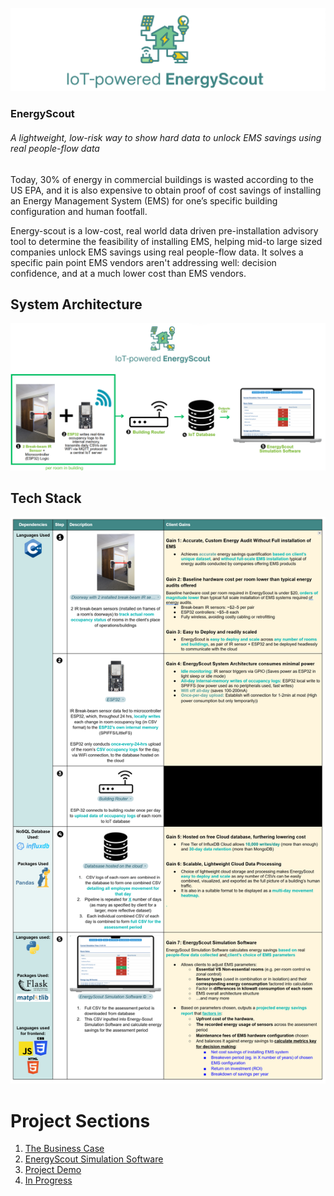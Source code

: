 ![alt text](pictures/banner.png)

### EnergyScout
###### A lightweight, low-risk way to show hard data to unlock EMS savings using real people-flow data

Today, 30% of energy in commercial buildings is wasted according to the US EPA, and it is also expensive to obtain proof of cost savings of installing an Energy Management System (EMS) for one’s specific building configuration and human footfall.

Energy-scout is a low-cost, real world data driven pre-installation advisory tool to determine the feasibility of installing EMS, helping mid-to large sized companies unlock EMS savings using real people-flow data. It solves a specific pain point EMS vendors aren't addressing well: decision confidence, and at a much lower cost than EMS vendors.

## System Architecture

![alt text](pictures/system_architecture.png)

## Tech Stack

![alt text](pictures/Table_1.png)

# Project Sections
1. [The Business Case](markdownpages/BusinessCase.md)
2. [EnergyScout Simulation Software](markdownpages/details.md)
3. [Project Demo](markdownpages/ProjectDemo.md)
4. [In Progress](markdownpages/InProgress.md)

